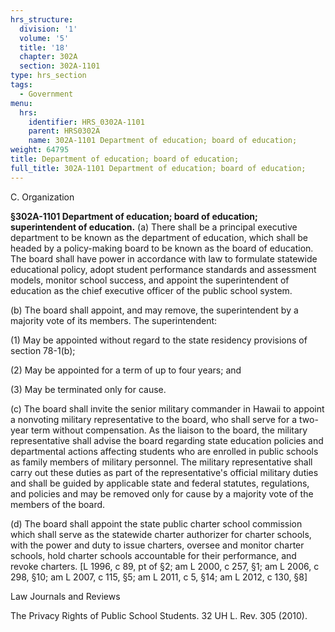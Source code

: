```yaml
---
hrs_structure:
  division: '1'
  volume: '5'
  title: '18'
  chapter: 302A
  section: 302A-1101
type: hrs_section
tags:
  - Government
menu:
  hrs:
    identifier: HRS_0302A-1101
    parent: HRS0302A
    name: 302A-1101 Department of education; board of education;
weight: 64795
title: Department of education; board of education;
full_title: 302A-1101 Department of education; board of education;
---
```

C. Organization

**§302A-1101 Department of education; board of education; superintendent of education.** (a) There shall be a principal executive department to be known as the department of education, which shall be headed by a policy-making board to be known as the board of education. The board shall have power in accordance with law to formulate statewide educational policy, adopt student performance standards and assessment models, monitor school success, and appoint the superintendent of education as the chief executive officer of the public school system.

(b) The board shall appoint, and may remove, the superintendent by a majority vote of its members. The superintendent:

(1) May be appointed without regard to the state residency provisions of section 78-1(b);

(2) May be appointed for a term of up to four years; and

(3) May be terminated only for cause.

(c) The board shall invite the senior military commander in Hawaii to appoint a nonvoting military representative to the board, who shall serve for a two-year term without compensation. As the liaison to the board, the military representative shall advise the board regarding state education policies and departmental actions affecting students who are enrolled in public schools as family members of military personnel. The military representative shall carry out these duties as part of the representative's official military duties and shall be guided by applicable state and federal statutes, regulations, and policies and may be removed only for cause by a majority vote of the members of the board.

(d) The board shall appoint the state public charter school commission which shall serve as the statewide charter authorizer for charter schools, with the power and duty to issue charters, oversee and monitor charter schools, hold charter schools accountable for their performance, and revoke charters. [L 1996, c 89, pt of §2; am L 2000, c 257, §1; am L 2006, c 298, §10; am L 2007, c 115, §5; am L 2011, c 5, §14; am L 2012, c 130, §8]

Law Journals and Reviews

The Privacy Rights of Public School Students. 32 UH L. Rev. 305 (2010).